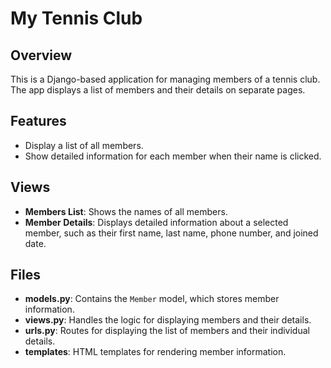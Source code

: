 # My Tennis Club

## Overview
This is a Django-based application for managing members of a tennis club. The app displays a list of members and their details on separate pages.

## Features
- Display a list of all members.
- Show detailed information for each member when their name is clicked.

## Views
- **Members List**: Shows the names of all members.
- **Member Details**: Displays detailed information about a selected member, such as their first name, last name, phone number, and joined date.

## Files
- **models.py**: Contains the `Member` model, which stores member information.
- **views.py**: Handles the logic for displaying members and their details.
- **urls.py**: Routes for displaying the list of members and their individual details.
- **templates**: HTML templates for rendering member information.